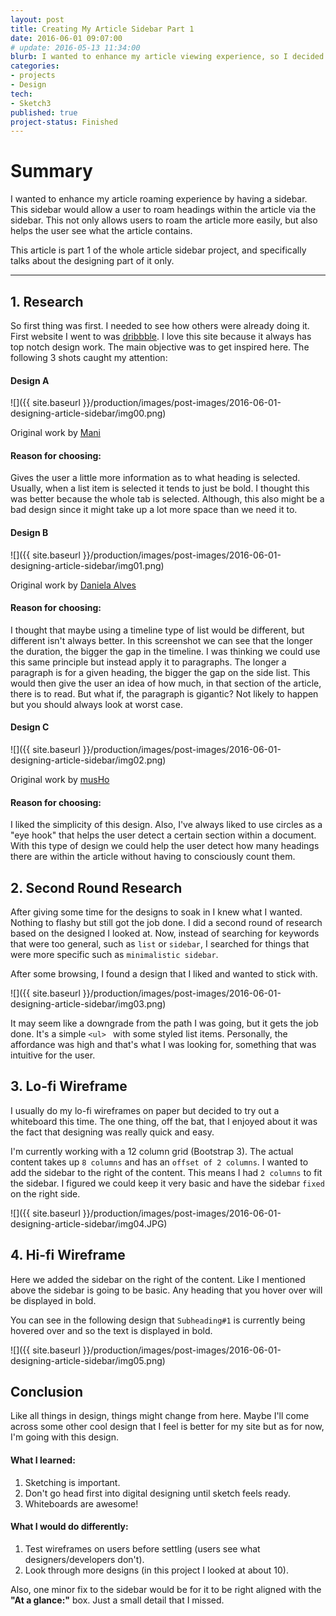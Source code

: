 ```yaml
---
layout: post
title: Creating My Article Sidebar Part 1
date: 2016-06-01 09:07:00
# update: 2016-05-13 11:34:00
blurb: I wanted to enhance my article viewing experience, so I decided to design a sidebar.
categories:
- projects
- Design
tech:
- Sketch3
published: true
project-status: Finished
---
```


# Summary

I wanted to enhance my article roaming experience by having a sidebar. This sidebar would allow a user to roam headings within the article via the sidebar. This not only allows users to roam the article more easily, but also helps the user see what the article contains.

This article is part 1 of the whole article sidebar project, and specifically talks about the designing part of it only.

<hr />

## 1. Research

So first thing was first. I needed to see how others were already doing it. First website I went to was [dribbble](https://dribbble.com/). I love this site because it always has top notch design work. The main objective was to get inspired here. The following 3 shots caught my attention:

#### Design A

![]({{ site.baseurl }}/production/images/post-images/2016-06-01-designing-article-sidebar/img00.png)

Original work by [Mani](https://dribbble.com/shots/1497653-Users-And-Receivable-Payments)

#### Reason for choosing:

Gives the user a little more information as to what heading is selected. Usually, when a list item is selected it tends to just be bold. I thought this was better because the whole tab is selected. Although, this also might be a bad design since it might take up a lot more space than we need it to.

#### Design B
![]({{ site.baseurl }}/production/images/post-images/2016-06-01-designing-article-sidebar/img01.png)

Original work by [Daniela Alves](https://dribbble.com/shots/344377-Jobs-Timeline-WIP-v2)

#### Reason for choosing:

I thought that maybe using a timeline type of list would be different, but different isn't always better. In this screenshot we can see that the longer the duration, the bigger the gap in the timeline. I was thinking we could use this same principle but instead apply it to paragraphs. The longer a paragraph is for a given heading, the bigger the gap on the side list. This would then give the user an idea of how much, in that section of the article, there is to read. But what if, the paragraph is gigantic? Not likely to happen but you should always look at worst case.

#### Design C

![]({{ site.baseurl }}/production/images/post-images/2016-06-01-designing-article-sidebar/img02.png)

Original work by [musHo](https://dribbble.com/shots/2583708-Ten-X-List)

#### Reason for choosing:

I liked the simplicity of this design. Also, I've always liked to use circles as a "eye hook" that helps the user detect a certain section within a document. With this type of design we could help the user detect how many headings there are within the article without having to consciously count them.

## 2. Second Round Research

After giving some time for the designs to soak in I knew what I wanted. Nothing to flashy but still got the job done. I did a second round of research based on the designed I looked at. Now, instead of searching for keywords that were too general, such as ```list``` or ```sidebar```, I searched for things that were more specific such as ```minimalistic sidebar```.

After some browsing, I found a design that I liked and wanted to stick with.

![]({{ site.baseurl }}/production/images/post-images/2016-06-01-designing-article-sidebar/img03.png)

It may seem like a downgrade from the path I was going, but it gets the job done. It's a simple ```<ul> ``` with some styled list items. Personally, the affordance was high and that's what I was looking for, something that was intuitive for the user.

## 3. Lo-fi Wireframe

I usually do my lo-fi wireframes on paper but decided to try out a whiteboard this time. The one thing, off the bat, that I enjoyed about it was the fact that designing was really quick and easy.

I'm currently working with a 12 column grid (Bootstrap 3). The actual content takes up ```8 columns``` and has an ```offset of 2 columns```. I wanted to add the sidebar to the right of the content. This means I had ```2 columns``` to fit the sidebar. I figured we could keep it very basic and have the sidebar ```fixed``` on the right side.

![]({{ site.baseurl }}/production/images/post-images/2016-06-01-designing-article-sidebar/img04.JPG)

## 4. Hi-fi Wireframe

Here we added the sidebar on the right of the content. Like I mentioned above the sidebar is going to be basic. Any heading that you hover over will be displayed in bold.

You can see in the following design that ```Subheading#1``` is currently being hovered over and so the text is displayed in bold.

![]({{ site.baseurl }}/production/images/post-images/2016-06-01-designing-article-sidebar/img05.png)

## Conclusion

Like all things in design, things might change from here. Maybe I'll come across some other cool design that I feel is better for my site but as for now, I'm going with this design.

#### What I learned:

1. Sketching is important.
2. Don't go head first into digital designing until sketch feels ready.
3. Whiteboards are awesome!

#### What I would do differently:

1. Test wireframes on users before settling (users see what designers/developers don't).
2. Look through more designs (in this project I looked at about 10).

Also, one minor fix to the sidebar would be for it to be right aligned with the **"At a glance:"** box. Just a small detail that I missed.
